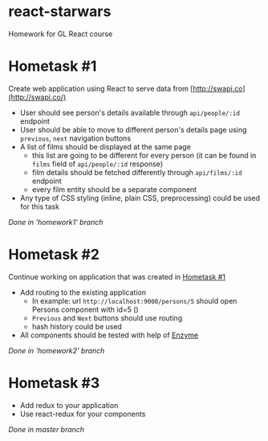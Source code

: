 # react-starwars
Homework for GL React course

# Hometask #1

Create web application using React to serve data from [http://swapi.co](http://swapi.co/)

* User should see person's details available through `api/people/:id` endpoint
* User should be able to move to different person's details page using `previous`, `next` navigation buttons
* A list of films should be displayed at the same page
  * this list are going to be different for every person (it can be found in `films` field of `api/people/:id` response)
  * film details should be fetched differently through `api/films/:id` endpoint
  * every film entity should be a separate component
* Any type of CSS styling (inline, plain CSS, preprocessing) could be used for this task

_Done in 'homework1' branch_

# Hometask #2

Continue working on application that was created in [Hometask #1](https://github.com/dnbard/react-tutorial/blob/master/hometask_1.md)

* Add routing to the existing application
  * In example: url `http://localhost:9000/persons/5` should open Persons component with id=5 (<Persons pid=5 />)
  * `Previous` and `Next` buttons should use routing
  * hash history could be used
* All components should be tested with help of [Enzyme](https://github.com/airbnb/enzyme)

_Done in 'homework2' branch_

# Hometask #3

* Add redux to your application
* Use react-redux for your components

_Done in master branch_
